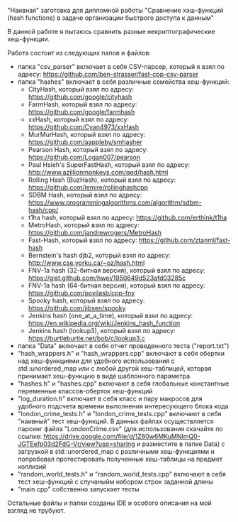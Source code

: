 "Наивная" заготовка для дипломной работы "Сравнение хэш-функций (hash functions) в задаче организации быстрого доступа к данным"

В данной работе я пытаюсь сравнить разные некриптографические хеш-функции.

Работа состоит из следующих папов и файлов:
- папка "csv_parser" включает в себя CSV-парсер, который я взял по адресу: https://github.com/ben-strasser/fast-cpp-csv-parser 
- папка "hashes" включает в себя различные семейства хеш-функций:
    - CityHash, который взял по адресу: https://github.com/google/cityhash
    - FarmHash, который взял по адресу: https://github.com/google/farmhash
    - xxHash, который взял по адресу: https://github.com/Cyan4973/xxHash
    - MurMurHash, который взял по адресу: https://github.com/aappleby/smhasher
    - Pearson Hash, который взял по адресу: https://github.com/Logan007/pearson
    - Paul Hsieh's SuperFastHash, который взял по адресу: http://www.azillionmonkeys.com/qed/hash.html
    - Rolling Hash (BuzHash), который взял по адресу: https://github.com/lemire/rollinghashcpp
    - SDBM Hash, который взял по адресу: https://www.programmingalgorithms.com/algorithm/sdbm-hash/cpp/
    - t1ha hash, который взял по адресу: https://github.com/erthink/t1ha
    - MetroHash, который взял по адресу: https://github.com/jandrewrogers/MetroHash
    - Fast-Hash, который взял по адресу: https://github.com/ztanml/fast-hash
    - Bernstein's hash djb2, который взял по адресу: http://www.cse.yorku.ca/~oz/hash.html
    - FNV-1a hash (32-битная версия), который взял по адресу: https://gist.github.com/hwei/1950649d523afd03285c
    - FNV-1a hash (64-битная версия), который взял по адресу: https://github.com/povilasb/cpp-fnv
    - Spooky hash, который взял по адресу: https://github.com/jibsen/spooky
    - Jenkins hash (one_at_a_time), который взял по адресу: https://en.wikipedia.org/wiki/Jenkins_hash_function
    - Jenkins hash (lookup3), который взял по адресу: https://burtleburtle.net/bob/c/lookup3.c
- папка "Data" включает в себя отчет проведенного теста ("report.txt")
- "hash_wrappers.h" и "hash_wrappers.cpp" включают в себя обертки над хеш-функциями для удобного использования с std::unordered_map или c любой другой хеш-таблицей, которая принимает хеш-функцию в виде шаблонного параметра
- "hashes.h" и "hashes.cpp" включают в себя глобальные константные переменные классов-оберток хеш-функций
- "log_duration.h" включает в себя класс и пару макросов для удобного подсчета времени выполнения интересующего блока кода
- "london_crime_tests.h" и "london_crime_tests.cpp" включают в себя "наивный" тест хеш-функций. В данных файлах осуществляется парсинг файла "LondonCrime.csv" (для использования скачайте по ссылке: https://drive.google.com/file/d/1Z60w6MKuMNImQ0-JGTEefp03d2FdG-Vr/view?usp=sharing и разместите в папке Data) с загрузкой в std::unordered_map с различными хеш-функциями и попробовал протестировать полученные хеш-таблицы на предмет коллизий
- "random_world_tests.h" и "random_world_tests.cpp" включают в себя тест хеш-функций с случаныйм набором строк заданной длины 
- "main.cpp" собственно запускает тесты

Остальные файлы и папки созданы IDE и особого описания на мой взгляд не трубуют.
